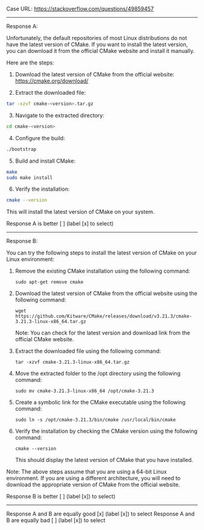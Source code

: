 Case URL: https://stackoverflow.com/questions/49859457

------
Response A:


Unfortunately, the default repositories of most Linux distributions do not have the latest version of CMake. If you want to install the latest version, you can download it from the official CMake website and install it manually.

Here are the steps:

1. Download the latest version of CMake from the official website: https://cmake.org/download/

2. Extract the downloaded file:

```bash
tar -xzvf cmake-<version>.tar.gz
```

3. Navigate to the extracted directory:

```bash
cd cmake-<version>
```

4. Configure the build:

```bash
./bootstrap
```

5. Build and install CMake:

```bash
make
sudo make install
```

6. Verify the installation:

```bash
cmake --version
```

This will install the latest version of CMake on your system.

Response A is better [ ] (label [x] to select)

-------
Response B:

You can try the following steps to install the latest version of CMake on your Linux environment:

1. Remove the existing CMake installation using the following command:

   ```
   sudo apt-get remove cmake
   ```

2. Download the latest version of CMake from the official website using the following command:

   ```
   wget https://github.com/Kitware/CMake/releases/download/v3.21.3/cmake-3.21.3-linux-x86_64.tar.gz
   ```

   Note: You can check for the latest version and download link from the official CMake website.

3. Extract the downloaded file using the following command:

   ```
   tar -xzvf cmake-3.21.3-linux-x86_64.tar.gz
   ```

4. Move the extracted folder to the /opt directory using the following command:

   ```
   sudo mv cmake-3.21.3-linux-x86_64 /opt/cmake-3.21.3
   ```

5. Create a symbolic link for the CMake executable using the following command:

   ```
   sudo ln -s /opt/cmake-3.21.3/bin/cmake /usr/local/bin/cmake
   ```

6. Verify the installation by checking the CMake version using the following command:

   ```
   cmake --version
   ```

   This should display the latest version of CMake that you have installed.

Note: The above steps assume that you are using a 64-bit Linux environment. If you are using a different architecture, you will need to download the appropriate version of CMake from the official website.

Response B is better [ ] (label [x]) to select)

-------

Response A and B are equally good [x] (label [x]) to select
Response A and B are equally bad [ ] (label [x]) to select
